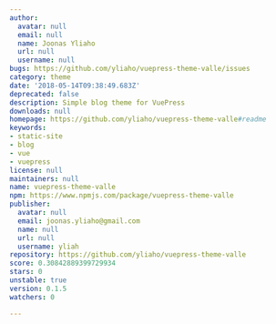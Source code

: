 ```yaml
---
author:
  avatar: null
  email: null
  name: Joonas Yliaho
  url: null
  username: null
bugs: https://github.com/yliaho/vuepress-theme-valle/issues
category: theme
date: '2018-05-14T09:38:49.683Z'
deprecated: false
description: Simple blog theme for VuePress
downloads: null
homepage: https://github.com/yliaho/vuepress-theme-valle#readme
keywords:
- static-site
- blog
- vue
- vuepress
license: null
maintainers: null
name: vuepress-theme-valle
npm: https://www.npmjs.com/package/vuepress-theme-valle
publisher:
  avatar: null
  email: joonas.yliaho@gmail.com
  name: null
  url: null
  username: yliah
repository: https://github.com/yliaho/vuepress-theme-valle
score: 0.30842889399729934
stars: 0
unstable: true
version: 0.1.5
watchers: 0

---
```


